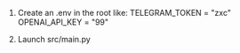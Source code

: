 1. Create an .env in the root like:
TELEGRAM_TOKEN = "zxc"
OPENAI_API_KEY = "99"

2. Launch src/main.py 
